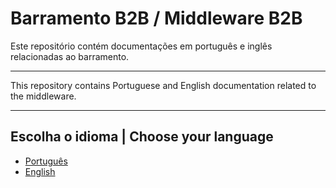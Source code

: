 # Barramento B2B / Middleware B2B

Este repositório contém documentações em português e inglês relacionadas ao barramento.   
___
This repository contains Portuguese and English documentation related to the middleware.
___
## Escolha o idioma | Choose your language

- [Português](README.pt.md)
- [English](README.en.md)